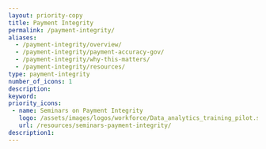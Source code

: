 ```yaml
---
layout: priority-copy
title: Payment Integrity
permalink: /payment-integrity/
aliases:
  - /payment-integrity/overview/
  - /payment-integrity/payment-accuracy-gov/
  - /payment-integrity/why-this-matters/
  - /payment-integrity/resources/
type: payment-integrity
number_of_icons: 1
description: 
keyword: 
priority_icons: 
 - name: Seminars on Payment Integrity
   logo: /assets/images/logos/workforce/Data_analytics_training_pilot.svg
   url: /resources/seminars-payment-integrity/
description1:
---
```





